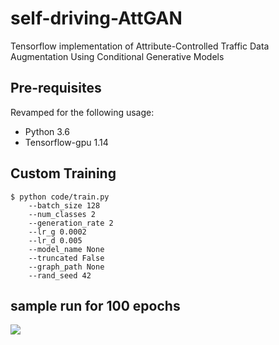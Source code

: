 # self-driving-AttGAN
Tensorflow implementation of Attribute-Controlled Traffic Data Augmentation Using Conditional Generative Models

## Pre-requisites
Revamped for the following usage:
* Python 3.6
* Tensorflow-gpu 1.14

## Custom Training
```
$ python code/train.py
    --batch_size 128
    --num_classes 2
    --generation_rate 2
    --lr_g 0.0002
    --lr_d 0.005
    --model_name None
    --truncated False
    --graph_path None
    --rand_seed 42
```

## sample run for 100 epochs
![](docs/screens.gif)




